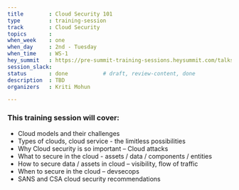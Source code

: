```yaml
---
title        : Cloud Security 101
type         : training-session
track        : Cloud Security
topics       : 
when_week    : one
when_day     : 2nd - Tuesday
when_time    : WS-1
hey_summit   : https://pre-summit-training-sessions.heysummit.com/talks/cloud-security-101/
session_slack:
status       : done           # draft, review-content, done
description  : TBD
organizers   : Kriti Mohun

---
```


### This training session will cover:

- Cloud models and their challenges
- Types of clouds, cloud service - the limitless possibilities
- Why Cloud security is so important – Cloud attacks
- What to secure in the cloud - assets / data / components / entities
- How to secure data / assets in cloud – visibility, flow of traffic
- When to secure in the cloud – devsecops
- SANS and CSA cloud security recommendations
